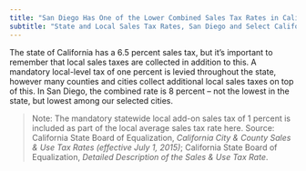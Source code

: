 ```yaml
---
title: "San Diego Has One of the Lower Combined Sales Tax Rates in California"
subtitle: "State and Local Sales Tax Rates, San Diego and Select California Cities (effective July 1, 2015)"
---
```

The state of California has a 6.5 percent sales tax, but it’s important to remember that local sales taxes are collected in addition to this. A mandatory local-level tax of one percent is levied throughout the state, however many counties and cities collect additional local sales taxes on top of this. In San Diego, the combined rate is 8 percent – not the lowest in the state, but lowest among our selected cities.

> Note: The mandatory statewide local add-on sales tax of 1 percent is included as part of the local average sales tax rate here.
> Source: California State Board of Equalization, *California City & County Sales & Use Tax Rates (effective July 1, 2015)*; California State Board of Equalization, *Detailed Description of the Sales & Use Tax Rate*.
